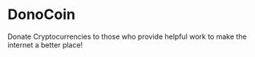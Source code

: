 # DonoCoin
Donate Cryptocurrencies to those who provide helpful work to make the internet a better place!
